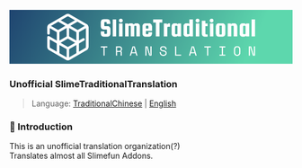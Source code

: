 ![SlimeTraditionalTranslation-Logo](https://raw.githubusercontent.com/SlimeTraditionalTranslation/.github/main/logo/Github/logo.png)

### Unofficial SlimeTraditionalTranslation

> Language: [TraditionalChinese](https://github.com/SlimeTraditionalTranslation/.github/blob/main/profile/README.md) | [English](https://github.com/SlimeTraditionalTranslation/.github/blob/main/profile/README_en_US.md)

### 📢 Introduction
This is an unofficial translation organization(?) <br>
Translates almost all Slimefun Addons. <br>